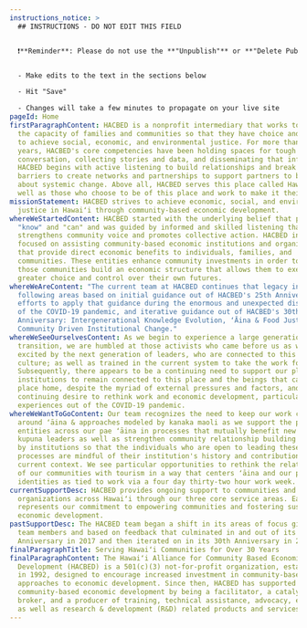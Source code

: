 ```yaml
---
instructions_notice: >
  ## INSTRUCTIONS - DO NOT EDIT THIS FIELD


  ❗️**Reminder**: Please do not use the **"Unpublish"** or **"Delete Published Entry"** options on this page as this will break your site's code.❗️


  - Make edits to the text in the sections below

  - Hit "Save"

  - Changes will take a few minutes to propagate on your live site
pageId: Home
firstParagraphContent: HACBED is a nonprofit intermediary that works to build
  the capacity of families and communities so that they have choice and control
  to achieve social, economic, and environmental justice. For more than 30
  years, HACBED's core competencies have been holding spaces for tough
  conversation, collecting stories and data, and disseminating that information.
  HACBED begins with active listening to build relationships and break down
  barriers to create networks and partnerships to support partners to bring
  about systemic change. Above all, HACBED serves this place called Hawaiʻi, as
  well as those who choose to be of this place and work to make it their home.
missionStatement: HACBED strives to achieve economic, social, and environmental
  justice in Hawaiʻi through community-based economic development.
whereWeStartedContent: HACBED started with the underlying belief that people
  "know" and "can" and was guided by informed and skilled listening that
  strengthens community voice and promotes collective action. HACBED initially
  focused on assisting community-based economic institutions and organizations
  that provide direct economic benefits to individuals, families, and
  communities. These entities enhance community investments in order to help
  those communities build an economic structure that allows them to exercise
  greater choice and control over their own futures.
whereWeAreContent: "The current team at HACBED continues that legacy in the
  following areas based on initial guidance out of HACBED's 25th Anniversary,
  efforts to apply that guidance during the enormous and unexpected disruptions
  of the COVID-19 pandemic, and iterative guidance out of HACBED's 30th
  Anniversary: Intergenerational Knowledge Evolution, ʻĀina & Food Justice, and
  Community Driven Institutional Change."
whereWeSeeOurselvesContent: As we begin to experience a large generational
  transition, we are humbled at those activists who came before us as well as
  excited by the next generation of leaders, who are connected to this place and
  culture; as well as trained in the current system to take the work forward.
  Subsequently, there appears to be a continuing need to support our place-based
  institutions to remain connected to this place and the beings that call this
  place home, despite the myriad of external pressures and factors, and a
  continuing desire to rethink work and economic development, particularly given
  experiences out of the COVID-19 pandemic.
whereWeWantToGoContent: Our team recognizes the need to keep our work centered
  around ʻāina & approaches modeled by kanaka maoli as we support the people in
  entities across our pae ʻāina in processes that mutually benefit new and
  kupuna leaders as well as strengthen community relationship building efforts
  by institutions so that the individuals who are open to leading these
  processes are mindful of their institution's history and contributions to the
  current context. We see particular opportunities to rethink the relationship
  of our communities with tourism in a way that centers ʻāina and our personal
  identities as tied to work via a four day thirty-two hour work week.
currentSupportDesc: HACBED provides ongoing support to communities and
  organizations across Hawaiʻi through our three core service areas. Each area
  represents our commitment to empowering communities and fostering sustainable
  economic development.
pastSupportDesc: The HACBED team began a shift in its areas of focus given new
  team members and based on feedback that culminated in and out of its 25th
  Anniversary in 2017 and then iterated on in its 30th Anniversary in 2022.
finalParagraphTitle: Serving Hawaiʻi Communities for Over 30 Years
finalParagraphContent: The Hawaiʻi Alliance for Community Based Economic
  Development (HACBED) is a 501(c)(3) not-for-profit organization, established
  in 1992, designed to encourage increased investment in community-based
  approaches to economic development. Since then, HACBED has supported
  community-based economic development by being a facilitator, a catalyst, a
  broker, and a producer of training, technical assistance, advocacy, education,
  as well as research & development (R&D) related products and services.
---
```

